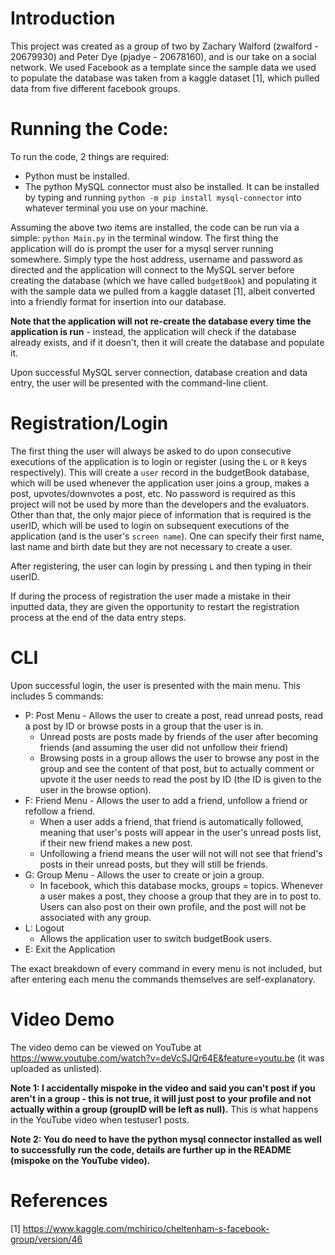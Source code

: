 # Introduction #
This project was created as a group of two by Zachary Walford (zwalford - 20679930) and Peter Dye (pjadye - 20678160), and is our take on a social network. We used Facebook as a template since the sample data we used to populate the database was taken from a kaggle dataset [1], which pulled data from five different facebook groups. 

# Running the Code: #
To run the code, 2 things are required:
* Python must be installed. 
* The python MySQL connector must also be installed. It can be installed by typing and running `python -m pip install mysql-connector` into whatever terminal you use on your machine.

Assuming the above two items are installed, the code can be run via a simple: `python Main.py` in the terminal window. The first thing the application will do is prompt the user for a mysql server running somewhere. Simply type the host address, username and password as directed and the application will connect to the MySQL server before creating the database (which we have called `budgetBook`) and populating it with the sample data we pulled from a kaggle dataset [1], albeit converted into a friendly format for insertion into our database. 

**Note that the application will not re-create the database every time the application is run** - instead, the application will check if the database already exists, and if it doesn't, then it will create the database and populate it.

Upon successful MySQL server connection, database creation and data entry, the user will be presented with the command-line client.

# Registration/Login #
The first thing the user will always be asked to do upon consecutive executions of the application is to login or register (using the `L` or `R` keys respectively). This will create a `user` record in the budgetBook database, which will be used whenever the application user joins a group, makes a post, upvotes/downvotes a post, etc. No password is required as this project will not be used by more than the developers and the evaluators. Other than that, the only major piece of information that is required is the userID, which will be used to login on subsequent executions of the application (and is the user's `screen name`). One can specify their first name, last name and birth date but they are not necessary to create a user.

After registering, the user can login by pressing `L` and then typing in their userID.

If during the process of registration the user made a mistake in their inputted data, they are given the opportunity to restart the registration process at the end of the data entry steps.

# CLI #
Upon successful login, the user is presented with the main menu. This includes 5 commands:
* P: Post Menu - Allows the user to create a post, read unread posts, read a post by ID or browse posts in a group that the user is in.
    * Unread posts are posts made by friends of the user after becoming friends (and assuming the user did not unfollow their friend)
    * Browsing posts in a group allows the user to browse any post in the group and see the content of that post, but to actually comment or upvote it the user needs to read the post by ID (the ID is given to the user in the browse option).
* F: Friend Menu - Allows the user to add a friend, unfollow a friend or refollow a friend.
    * When a user adds a friend, that friend is automatically followed, meaning that user's posts will appear in the user's unread posts list, if their new friend makes a new post.
    * Unfollowing a friend means the user will not will not see that friend's posts in their unread posts, but they will still be friends.
* G: Group Menu - Allows the user to create or join a group.
    * In facebook, which this database mocks, groups = topics. Whenever a user makes a post, they choose a group that they are in to post to. Users can also post on their own profile, and the post will not be associated with any group.
* L: Logout
    * Allows the application user to switch budgetBook users.
* E: Exit the Application

The exact breakdown of every command in every menu is not included, but after entering each menu the commands themselves are self-explanatory.

# Video Demo #
The video demo can be viewed on YouTube at https://www.youtube.com/watch?v=deVcSJQr64E&feature=youtu.be (it was uploaded as unlisted). 

**Note 1: I accidentally mispoke in the video and said you can't post if you aren't in a group - this is not true, it will just post to your profile and not actually within a group (groupID will be left as null).** This is what happens in the YouTube video when testuser1 posts.

**Note 2: You do need to have the python mysql connector installed as well to successfully run the code, details are further up in the README (mispoke on the YouTube video).**

# References #
[1] https://www.kaggle.com/mchirico/cheltenham-s-facebook-group/version/46
